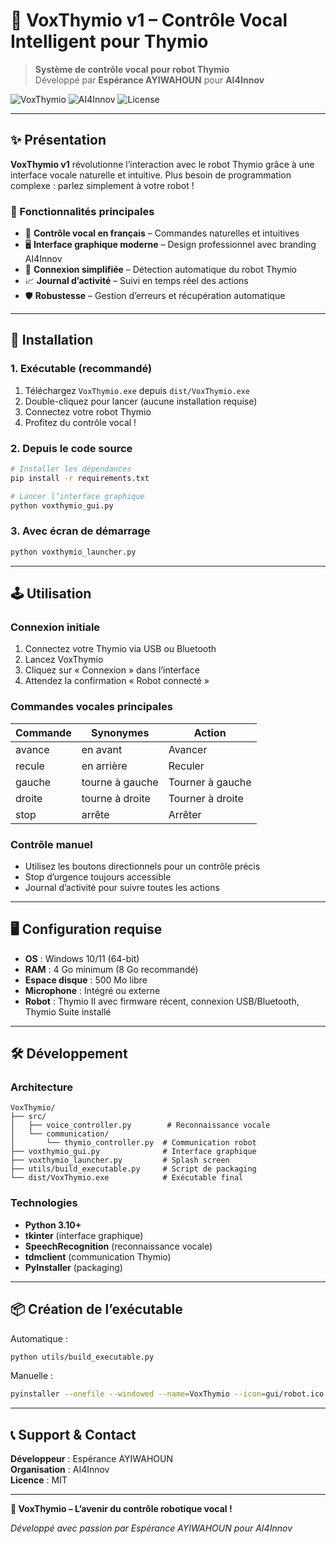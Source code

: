# 🤖 VoxThymio v1 – Contrôle Vocal Intelligent pour Thymio

> **Système de contrôle vocal pour robot Thymio**  
> Développé par **Espérance AYIWAHOUN** pour **AI4Innov**

![VoxThymio](https://img.shields.io/badge/VoxThymio-v1.0-00d4aa?style=for-the-badge&logo=robot)
![AI4Innov](https://img.shields.io/badge/AI4Innov-Innovation-00d4aa?style=for-the-badge)
![License](https://img.shields.io/badge/License-MIT-green?style=for-the-badge)

---

## ✨ Présentation

**VoxThymio v1** révolutionne l’interaction avec le robot Thymio grâce à une interface vocale naturelle et intuitive. Plus besoin de programmation complexe : parlez simplement à votre robot !

### 🎯 Fonctionnalités principales

- 🎤 **Contrôle vocal en français** – Commandes naturelles et intuitives
- 🖥️ **Interface graphique moderne** – Design professionnel avec branding AI4Innov
- 🔌 **Connexion simplifiée** – Détection automatique du robot Thymio
- 📈 **Journal d’activité** – Suivi en temps réel des actions
- 🛡️ **Robustesse** – Gestion d’erreurs et récupération automatique

---

## 🚀 Installation

### 1. Exécutable (recommandé)
1. Téléchargez `VoxThymio.exe` depuis `dist/VoxThymio.exe`
2. Double-cliquez pour lancer (aucune installation requise)
3. Connectez votre robot Thymio
4. Profitez du contrôle vocal !

### 2. Depuis le code source

```bash
# Installer les dépendances
pip install -r requirements.txt

# Lancer l’interface graphique
python voxthymio_gui.py
```

### 3. Avec écran de démarrage

```bash
python voxthymio_launcher.py
```

---

## 🕹️ Utilisation

### Connexion initiale
1. Connectez votre Thymio via USB ou Bluetooth
2. Lancez VoxThymio
3. Cliquez sur « Connexion » dans l’interface
4. Attendez la confirmation « Robot connecté »

### Commandes vocales principales

| Commande   | Synonymes             | Action                |
|------------|-----------------------|-----------------------|
| avance     | en avant              | Avancer               |
| recule     | en arrière            | Reculer               |
| gauche     | tourne à gauche       | Tourner à gauche      |
| droite     | tourne à droite       | Tourner à droite      |
| stop       | arrête                | Arrêter               |

### Contrôle manuel
- Utilisez les boutons directionnels pour un contrôle précis
- Stop d’urgence toujours accessible
- Journal d’activité pour suivre toutes les actions

---

## 🖥️ Configuration requise

- **OS** : Windows 10/11 (64-bit)
- **RAM** : 4 Go minimum (8 Go recommandé)
- **Espace disque** : 500 Mo libre
- **Microphone** : Intégré ou externe
- **Robot** : Thymio II avec firmware récent, connexion USB/Bluetooth, Thymio Suite installé

---

## 🛠️ Développement

### Architecture

```
VoxThymio/
├── src/
│   ├── voice_controller.py        # Reconnaissance vocale
│   └── communication/
│       └── thymio_controller.py  # Communication robot
├── voxthymio_gui.py              # Interface graphique
├── voxthymio_launcher.py         # Splash screen
├── utils/build_executable.py     # Script de packaging
└── dist/VoxThymio.exe            # Exécutable final
```

### Technologies

- **Python 3.10+**
- **tkinter** (interface graphique)
- **SpeechRecognition** (reconnaissance vocale)
- **tdmclient** (communication Thymio)
- **PyInstaller** (packaging)

---

## 📦 Création de l’exécutable

Automatique :
```bash
python utils/build_executable.py
```

Manuelle :
```bash
pyinstaller --onefile --windowed --name=VoxThymio --icon=gui/robot.ico gui/voxthymio_gui.py
```

---

## 📞 Support & Contact

**Développeur** : Espérance AYIWAHOUN  
**Organisation** : AI4Innov  
**Licence** : MIT

---

**🎉 VoxThymio – L’avenir du contrôle robotique vocal !**

*Développé avec passion par Espérance AYIWAHOUN pour AI4Innov*